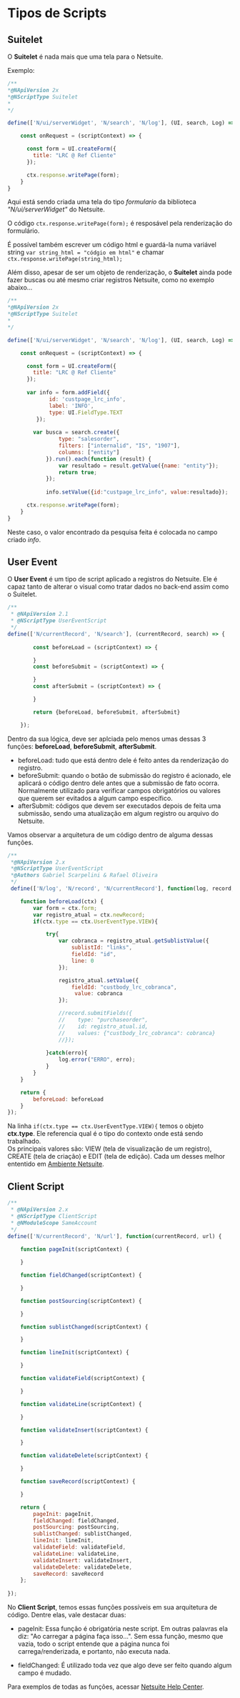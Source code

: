 # Tipos de Scripts

## Suitelet
O **Suitelet** é nada mais que uma tela para o Netsuite.  

Exemplo:  

~~~javascript
/**
*@NApiVersion 2x
*@NScriptType Suitelet
*
*/

define(['N/ui/serverWidget', 'N/search', 'N/log'], (UI, search, Log) => {

    const onRequest = (scriptContext) => {

      const form = UI.createForm({
        title: "LRC @ Ref Cliente"
      });

      ctx.response.writePage(form);
    }
}
~~~

Aqui está sendo criada uma tela do tipo *formulario* da biblioteca *"N/ui/serverWidget"* do Netsuite.  

O código `ctx.response.writePage(form);` é resposável pela renderização do formulário.  

É possível também escrever um código html e guardá-la numa variável string `var string_html = "códgio em html"` e chamar `ctx.response.writePage(string_html);`  

Além disso, apesar de ser um objeto de renderização, o **Suitelet** ainda pode fazer buscas ou até mesmo criar registros Netsuite, como no exemplo abaixo...

~~~javascript
/**
*@NApiVersion 2x
*@NScriptType Suitelet
*
*/

define(['N/ui/serverWidget', 'N/search', 'N/log'], (UI, search, Log) => {

    const onRequest = (scriptContext) => {

      const form = UI.createForm({
        title: "LRC @ Ref Cliente"
      });
      
      var info = form.addField({
             id: 'custpage_lrc_info',
             label: 'INFO',
             type: UI.FieldType.TEXT
         });
         
        var busca = search.create({
                type: "salesorder",
                filters: ["internalid", "IS", "1907"],
                columns: ["entity"]
            }).run().each(function (result) {
                var resultado = result.getValue({name: "entity"});
                return true;
            });
            
            info.setValue({id:"custpage_lrc_info", value:resultado});

      ctx.response.writePage(form);
    }
}
~~~
Neste caso, o valor encontrado da pesquisa feita é colocada no campo criado *info*.

## User Event
O **User Event** é um tipo de script aplicado a registros do Netsuite. Ele é capaz tanto de alterar o visual como tratar dados no back-end assim como o Suitelet.

~~~javascript
/**
 * @NApiVersion 2.1
 * @NScriptType UserEventScript
 */
define(['N/currentRecord', 'N/search'], (currentRecord, search) => {
        
        const beforeLoad = (scriptContext) => {

        }
        const beforeSubmit = (scriptContext) => {

        }
        const afterSubmit = (scriptContext) => {

        }

        return {beforeLoad, beforeSubmit, afterSubmit}

    });
~~~
Dentro da sua lógica, deve ser aplciada pelo menos umas dessas 3 funções: **beforeLoad**,  **beforeSubmit**,  **afterSubmit**.  
- beforeLoad: tudo que está dentro dele é feito antes da renderização do registro.
- beforeSubmit: quando o botão de submissão do registro é acionado, ele aplicará o código dentro dele antes que a submissão de fato ocorra.  
Normalmente utilizado para verificar campos obrigatórios ou valores que querem ser evitados a algum campo específico.
- afterSubmit: códigos que devem ser executados depois de feita uma submissão, sendo uma atualização em algum registro ou arquivo do Netsuite.  

Vamos observar a arquitetura de um código dentro de alguma dessas funções.
~~~javascript
/**
 *@NApiVersion 2.x
 *@NScriptType UserEventScript
 *@Authors Gabriel Scarpelini & Rafael Oliveira
 */
 define(['N/log', 'N/record', 'N/currentRecord'], function(log, record, currentRecord) {

    function beforeLoad(ctx) {
        var form = ctx.form;
        var registro_atual = ctx.newRecord;    
        if(ctx.type == ctx.UserEventType.VIEW){

            try{
                var cobranca = registro_atual.getSublistValue({
                    sublistId: "links",
                    fieldId: "id",
                    line: 0
                });

                registro_atual.setValue({
                    fieldId: "custbody_lrc_cobranca",
                     value: cobranca
                });

                //record.submitFields({
                //    type: "purchaseorder",
                //    id: registro_atual.id,
                //    values: {"custbody_lrc_cobranca": cobranca}
                //});
                
            }catch(erro){
                log.error("ERRO", erro);
            }
        }
    }

    return {
        beforeLoad: beforeLoad
    }
});
~~~
Na linha `if(ctx.type == ctx.UserEventType.VIEW){` temos o objeto **ctx.type**. Ele referencia qual é o tipo do contexto onde está sendo trabalhado.  
Os principais valores são: VIEW (tela de visualização de um registro), CREATE (tela de criação) e EDIT (tela de edição).
Cada um desses melhor ententido em [Ambiente Netsuite](./ambiente_netsuite).

## Client Script
~~~javascript
/**
 * @NApiVersion 2.x
 * @NScriptType ClientScript
 * @NModuleScope SameAccount
 */
define(['N/currentRecord', 'N/url'], function(currentRecord, url) {
    
    function pageInit(scriptContext) {

    }

    function fieldChanged(scriptContext) {

    }

    function postSourcing(scriptContext) {

    }

    function sublistChanged(scriptContext) {

    }

    function lineInit(scriptContext) {

    }

    function validateField(scriptContext) {

    }

    function validateLine(scriptContext) {

    }

    function validateInsert(scriptContext) {

    }

    function validateDelete(scriptContext) {

    }

    function saveRecord(scriptContext) {

    }

    return {
        pageInit: pageInit,
        fieldChanged: fieldChanged,
        postSourcing: postSourcing,
        sublistChanged: sublistChanged,
        lineInit: lineInit,
        validateField: validateField,
        validateLine: validateLine,
        validateInsert: validateInsert,
        validateDelete: validateDelete,
        saveRecord: saveRecord
    };
    
});
~~~
No **Client Script**, temos essas funções possíveis em sua arquitetura de código. Dentre elas, vale destacar duas:
- pageInit:
Essa função é obrigatória neste script. Em outras palavras ela diz: "Ao carregar a página faça isso...". Sem essa função, mesmo que vazia, todo o script entende que a página nunca foi carrega/renderizada, e portanto, não executa nada.

- fieldChanged:
É utilizado toda vez que algo deve ser feito quando algum campo é mudado.

Para exemplos de todas as funções, acessar [Netsuite Help Center](https://4847589-sb1.app.netsuite.com/app/help/helpcenter.nl?fid=section_4387798404.html#bridgehead_4484779426).




